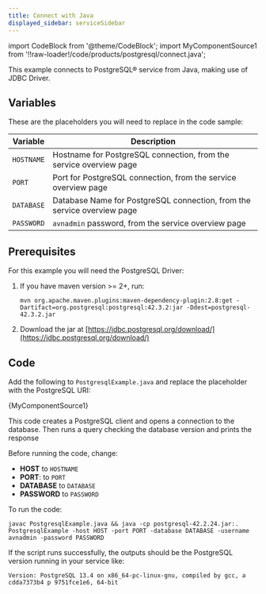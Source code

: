 ```yaml
---
title: Connect with Java
displayed_sidebar: serviceSidebar
---
```


import CodeBlock from '@theme/CodeBlock';
import MyComponentSource1 from '!!raw-loader!/code/products/postgresql/connect.java';

This example connects to PostgreSQL® service from Java, making use of JDBC Driver.

## Variables

These are the placeholders you will need to replace in the code sample:

| Variable   | Description                                                             |
| ---------- | ----------------------------------------------------------------------- |
| `HOSTNAME` | Hostname for PostgreSQL connection, from the service overview page      |
| `PORT`     | Port for PostgreSQL connection, from the service overview page          |
| `DATABASE` | Database Name for PostgreSQL connection, from the service overview page |
| `PASSWORD` | `avnadmin` password, from the service overview page                     |

## Prerequisites

For this example you will need the PostgreSQL Driver:

1.  If you have maven version >= 2+, run:

    ```shell
    mvn org.apache.maven.plugins:maven-dependency-plugin:2.8:get -Dartifact=org.postgresql:postgresql:42.3.2:jar -Ddest=postgresql-42.3.2.jar
    ```

1.  Download the jar at
    [https://jdbc.postgresql.org/download/](https://jdbc.postgresql.org/download/)

## Code

Add the following to `PostgresqlExample.java` and replace the
placeholder with the PostgreSQL URI:

<CodeBlock language='java'>{MyComponentSource1}</CodeBlock>

This code creates a PostgreSQL client and opens a connection to the
database. Then runs a query checking the database version and prints the
response

Before running the code, change:

-   **HOST** to `HOSTNAME`
-   **PORT**: to `PORT`
-   **DATABASE** to `DATABASE`
-   **PASSWORD** to `PASSWORD`

To run the code:

```
javac PostgresqlExample.java && java -cp postgresql-42.2.24.jar:. PostgresqlExample -host HOST -port PORT -database DATABASE -username avnadmin -password PASSWORD
```

If the script runs successfully, the outputs should be the PostgreSQL
version running in your service like:

```
Version: PostgreSQL 13.4 on x86_64-pc-linux-gnu, compiled by gcc, a cdda7373b4 p 9751fce1e6, 64-bit
```
